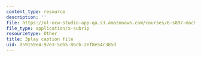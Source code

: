```yaml
---
content_type: resource
description: ''
file: https://ol-ocw-studio-app-qa.s3.amazonaws.com/courses/6-s897-machine-learning-for-healthcare-spring-2019/d59159e497e35eb586cb2ef8e54c385d_0UFwGJe6ubg.vtt
file_type: application/x-subrip
resourcetype: Other
title: 3play caption file
uid: d59159e4-97e3-5eb5-86cb-2ef8e54c385d
---
```

